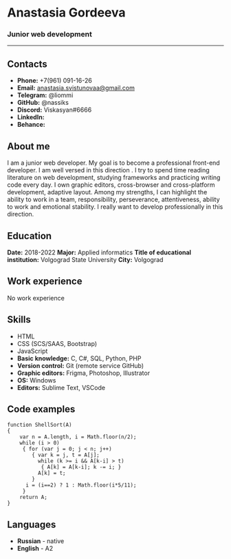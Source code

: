 #  Anastasia Gordeeva #
### Junior web development
***

##  Contacts 
*  **Phone:** +7(961) 091-16-26
*  **Email:** anastasia.svistunovaa@gmail.com
*  **Telegram:** @liommi
*  **GitHub:** @nassiks
*  **Discord:** Viskasyan#6666
*  **LinkedIn:**
*  **Behance:**


##  About me

I am a junior web developer. My goal is to become a professional front-end developer.
I am well versed in this direction . I try to spend time reading literature on web development, studying frameworks and practicing writing code every day. I own graphic editors, cross-browser and cross-platform development, adaptive layout. Among my strengths, I can highlight the ability to work in a team, responsibility, perseverance, attentiveness, ability to work and emotional stability. I really want to develop professionally in this direction.


## Education

**Date:** 2018-2022
**Major:** Applied informatics
**Title of educational institution:** Volgograd State University
**City:** Volgograd


## Work experience

No work experience


## Skills
* HTML
* CSS (SCS/SAAS, Bootstrap) 
* JavaScript
* **Basic knowledge:** C, C#, SQL, Python, PHP
* **Version control:** Git (remote service GitHub) 
* **Graphic editors:** Frigma, Photoshop, Illustrator
* **OS:** Windows
* **Editors:** Sublime Text, VSCode


## Code examples

    function ShellSort(A)
    {
        var n = A.length, i = Math.floor(n/2);
        while (i > 0)
         { for (var j = 0; j < n; j++)
            { var k = j, t = A[j];
              while (k >= i && A[k-i] > t)
               { A[k] = A[k-i]; k -= i; }
              A[k] = t;
            }
          i = (i==2) ? 1 : Math.floor(i*5/11);
         }
        return A;
    }


## Languages
* **Russian** - native
* **English** - A2
